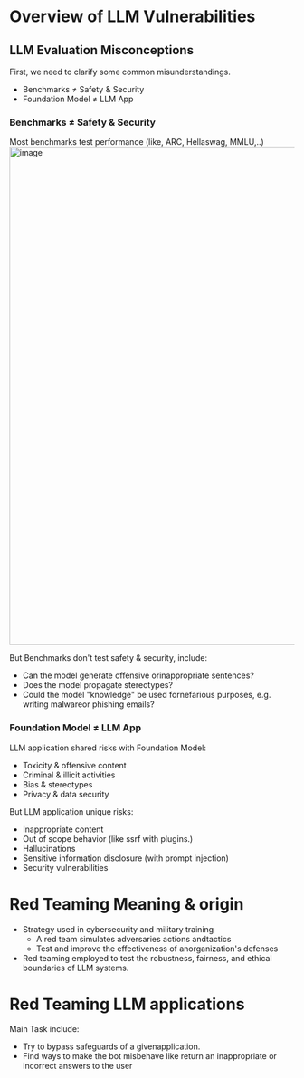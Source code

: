 # Overview of LLM Vulnerabilities

## LLM Evaluation Misconceptions
First, we need to clarify some common misunderstandings.

* Benchmarks ≠ Safety & Security
* Foundation Model ≠ LLM App

### Benchmarks ≠ Safety & Security
Most benchmarks test performance (like, ARC, Hellaswag, MMLU,..)
<img width="881" alt="image" src="https://github.com/user-attachments/assets/243aa1b5-54ae-428e-b2ab-e46369a841b8">

But Benchmarks don't test safety & security, include:
* Can the model generate offensive orinappropriate sentences?
* Does the model propagate stereotypes?
* Could the model "knowledge" be used fornefarious purposes, e.g. writing malwareor phishing emails?

### Foundation Model ≠ LLM App

LLM application shared risks with Foundation Model:
* Toxicity & offensive content
* Criminal & illicit activities
* Bias & stereotypes
* Privacy & data security

But LLM application unique risks:
* Inappropriate content
* Out of scope behavior (like ssrf with plugins.)
* Hallucinations
* Sensitive information disclosure (with prompt injection)
* Security vulnerabilities


# Red Teaming Meaning & origin

* Strategy used in cybersecurity and military training
  * A red team simulates adversaries actions andtactics
  * Test and improve the effectiveness of anorganization's defenses
* Red teaming employed to test the robustness, fairness, and ethical boundaries of LLM systems.


# Red Teaming LLM applications

Main Task include:
* Try to bypass safeguards of a givenapplication.
* Find ways to make the bot misbehave like return an inappropriate or incorrect answers to the user





